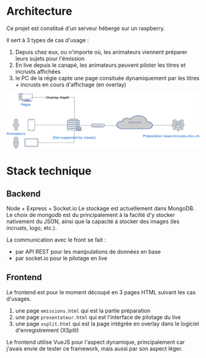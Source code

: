 # Architecture
Ce projet est constitué d'un serveur hébergé sur un raspberry.

Il sert à 3 types de cas d'usage :
1. Depuis chez eux, ou n'importe où, les animateurs viennent préparer leurs sujets pour l'émission
2. En live depuis le canapé, les animateurs peuvent piloter les titres et incrusts affichées
3. le PC de la régie capte une page consituée dynamiquement par les titres + incrusts en cours d'affichage (en overlay)

<img src="/docs/global_architecture.svg" width="100%" height="144">

# Stack technique
## Backend
Node + Express + Socket.io
Le stockage est actuellement dans MongoDB.
Le choix de mongodb est du principalement à la facilté d'y stocker nativement du JSON, ainsi que la capacité à stocker des images (les incrusts, logo, etc.).

La communication avec le front se fait :
- par API REST pour les manipulations de données en base
- par socket.io pour le pilotage en live

## Frontend
Le frontend est pour le moment découpé en 3 pages HTML suivant les cas d'usages.
1. une page `emissions.html` qui est la partie préparation
2. une page `presentateur.html` qui est l'interface de pilotage du live
3. une page `xsplit.html` qui est la page intégrée en overlay dans le logiciel d'enregistrement (XSplit)

Le frontend utilise VueJS pour l'aspect dynamique, principalement car j'avais envie de tester ce framework, mais aussi par son aspect léger.